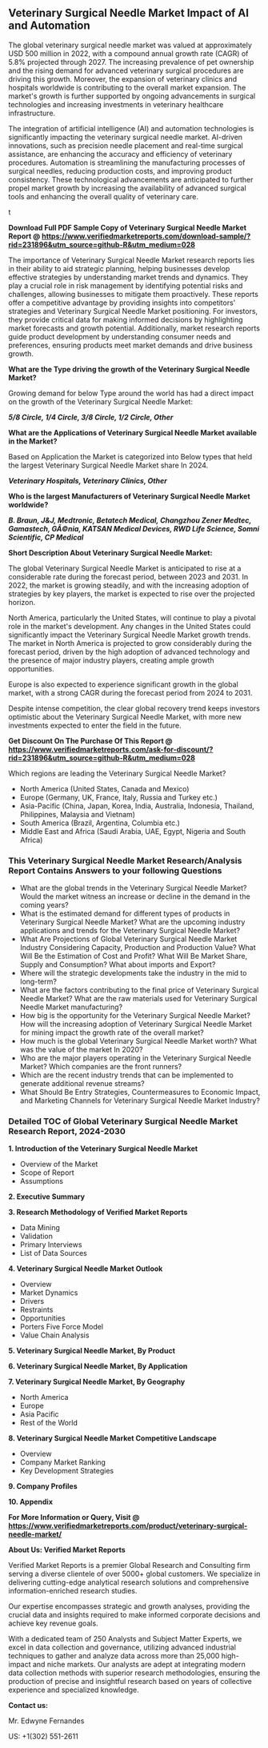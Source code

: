 <h2>Veterinary Surgical Needle Market Impact of AI and Automation</h2><p>The global veterinary surgical needle market was valued at approximately USD 500 million in 2022, with a compound annual growth rate (CAGR) of 5.8% projected through 2027. The increasing prevalence of pet ownership and the rising demand for advanced veterinary surgical procedures are driving this growth. Moreover, the expansion of veterinary clinics and hospitals worldwide is contributing to the overall market expansion. The market's growth is further supported by ongoing advancements in surgical technologies and increasing investments in veterinary healthcare infrastructure.</p><p>The integration of artificial intelligence (AI) and automation technologies is significantly impacting the veterinary surgical needle market. AI-driven innovations, such as precision needle placement and real-time surgical assistance, are enhancing the accuracy and efficiency of veterinary procedures. Automation is streamlining the manufacturing processes of surgical needles, reducing production costs, and improving product consistency. These technological advancements are anticipated to further propel market growth by increasing the availability of advanced surgical tools and enhancing the overall quality of veterinary care.</p>t</p><p id="" class=""><strong>Download Full PDF Sample Copy of Veterinary Surgical Needle Market Report @ <a href="https://www.verifiedmarketreports.com/download-sample/?rid=231896&utm_source=github-R&utm_medium=028" target="_blank">https://www.verifiedmarketreports.com/download-sample/?rid=231896&utm_source=github-R&utm_medium=028</a></strong></p><p>The importance of&nbsp;Veterinary Surgical Needle Market research reports lies in their ability to aid strategic planning, helping businesses develop effective strategies by understanding market trends and dynamics. They play a crucial role in risk management by identifying potential risks and challenges, allowing businesses to mitigate them proactively. These reports offer a competitive advantage by providing insights into competitors' strategies and Veterinary Surgical Needle Market positioning. For investors, they provide critical data for making informed decisions by highlighting market forecasts and growth potential. Additionally, market research reports guide product development by understanding consumer needs and preferences, ensuring products meet market demands and drive business growth.</p><p><strong>What are the&nbsp;Type driving the growth of the Veterinary Surgical Needle Market?</strong></p><p id="" class="">Growing demand for below Type around the world has had a direct impact on the growth of the Veterinary Surgical Needle Market:</p><em><strong>5/8 Circle, 1/4 Circle, 3/8 Circle, 1/2 Circle, Other</strong></em></p><strong>What are the&nbsp;Applications&nbsp;of Veterinary Surgical Needle Market available in the Market?</strong></p><p id="" class="">Based on Application the Market is categorized into Below types that held the largest Veterinary Surgical Needle Market share In 2024.</p><em><strong>Veterinary Hospitals, Veterinary Clinics, Other</strong></em></p><strong>Who is the largest Manufacturers of Veterinary Surgical Needle Market worldwide?</strong></p><p><em><strong>B. Braun, J&J, Medtronic, Betatech Medical, Changzhou Zener Medtec, Gamastech, GÃ©nia, KATSAN Medical Devices, RWD Life Science, Somni Scientific, CP Medical</strong></em></p><p id="" class=""><strong>Short Description About Veterinary Surgical Needle Market:</strong></p><p>The global Veterinary Surgical Needle Market is anticipated to rise at a considerable rate during the forecast period, between 2023 and 2031. In 2022, the market is growing steadily, and with the increasing adoption of strategies by key players, the market is expected to rise over the projected horizon.</p><p>North America, particularly the United States, will continue to play a pivotal role in the market's development. Any changes in the United States could significantly impact the Veterinary Surgical Needle Market growth trends. The market in North America is projected to grow considerably during the forecast period, driven by the high adoption of advanced technology and the presence of major industry players, creating ample growth opportunities.</p><p>Europe is also expected to experience significant growth in the global market, with a strong CAGR during the forecast period from 2024 to 2031.</p><p>Despite intense competition, the clear global recovery trend keeps investors optimistic about the Veterinary Surgical Needle Market, with more new investments expected to enter the field in the future.</p><p id="" class=""><strong>Get Discount On The Purchase Of This Report @ <a href="https://www.verifiedmarketreports.com/ask-for-discount/?rid=231896&utm_source=github-R&utm_medium=028" target="_blank">https://www.verifiedmarketreports.com/ask-for-discount/?rid=231896&utm_source=github-R&utm_medium=028</a></strong></p>Which regions are leading the Veterinary Surgical Needle Market?</p><ul><li>North America (United States, Canada and Mexico)</li><li>Europe (Germany, UK, France, Italy, Russia and Turkey etc.)</li><li>Asia-Pacific (China, Japan, Korea, India, Australia, Indonesia, Thailand, Philippines, Malaysia and Vietnam)</li><li>South America (Brazil, Argentina, Columbia etc.)</li><li>Middle East and Africa (Saudi Arabia, UAE, Egypt, Nigeria and South Africa)</li></ul><h3 id="" class="">This Veterinary Surgical Needle Market Research/Analysis Report Contains Answers to your following Questions</h3><ul><li>What are the global trends in the Veterinary Surgical Needle Market? Would the market witness an increase or decline in the demand in the coming years?</li><li>What is the estimated demand for different types of products in Veterinary Surgical Needle Market? What are the upcoming industry applications and trends for the Veterinary Surgical Needle Market?</li><li>What Are Projections of Global Veterinary Surgical Needle Market Industry Considering Capacity, Production and Production Value? What Will Be the Estimation of Cost and Profit? What Will Be Market Share, Supply and Consumption? What about imports and Export?</li><li>Where will the strategic developments take the industry in the mid to long-term?</li><li>What are the factors contributing to the final price of Veterinary Surgical Needle Market? What are the raw materials used for Veterinary Surgical Needle Market manufacturing?</li><li>How big is the opportunity for the Veterinary Surgical Needle Market? How will the increasing adoption of Veterinary Surgical Needle Market for mining impact the growth rate of the overall market?</li><li>How much is the global Veterinary Surgical Needle Market worth? What was the value of the market In 2020?</li><li>Who are the major players operating in the Veterinary Surgical Needle Market? Which companies are the front runners?</li><li>Which are the recent industry trends that can be implemented to generate additional revenue streams?</li><li>What Should Be Entry Strategies, Countermeasures to Economic Impact, and Marketing Channels for Veterinary Surgical Needle Market Industry?</li></ul><h3 id="" class="">Detailed TOC of Global Veterinary Surgical Needle Market Research Report, 2024-2030</h3><p id="" class=""><strong>1. Introduction of the Veterinary Surgical Needle Market</strong></p><ul><li>Overview of the Market</li><li>Scope of Report</li><li>Assumptions</li></ul><p id="" class=""><strong>2. Executive Summary</strong></p><p id="" class=""><strong>3. Research Methodology of Verified Market Reports</strong></p><ul><li>Data Mining</li><li>Validation</li><li>Primary Interviews</li><li>List of Data Sources</li></ul><p id="" class=""><strong>4. Veterinary Surgical Needle Market Outlook</strong></p><ul><li>Overview</li><li>Market Dynamics</li><li>Drivers</li><li>Restraints</li><li>Opportunities</li><li>Porters Five Force Model</li><li>Value Chain Analysis</li></ul><p id="" class=""><strong>5. Veterinary Surgical Needle Market, By Product</strong></p><p id="" class=""><strong>6. Veterinary Surgical Needle Market, By Application</strong></p><p id="" class=""><strong>7. Veterinary Surgical Needle Market, By Geography</strong></p><ul><li>North America</li><li>Europe</li><li>Asia Pacific</li><li>Rest of the World</li></ul><p id="" class=""><strong>8. Veterinary Surgical Needle Market Competitive Landscape</strong></p><ul><li>Overview</li><li>Company Market Ranking</li><li>Key Development Strategies</li></ul><p id="" class=""><strong>9. Company Profiles</strong></p><p id="" class=""><strong>10. Appendix</strong></p><p id="" class=""><strong>For More Information or Query, Visit @ <a href="https://www.verifiedmarketreports.com/product/veterinary-surgical-needle-market/" target="_blank">https://www.verifiedmarketreports.com/product/veterinary-surgical-needle-market/</a></strong></p><p id="" class=""><strong>About Us: Verified Market Reports</strong></p><p id="" class="">Verified Market Reports is a premier Global Research and Consulting firm serving a diverse clientele of over 5000+ global customers. We specialize in delivering cutting-edge analytical research solutions and comprehensive information-enriched research studies.</p><p id="" class="">Our expertise encompasses strategic and growth analyses, providing the crucial data and insights required to make informed corporate decisions and achieve key revenue goals.</p><p id="" class="">With a dedicated team of 250 Analysts and Subject Matter Experts, we excel in data collection and governance, utilizing advanced industrial techniques to gather and analyze data across more than 25,000 high-impact and niche markets. Our analysts are adept at integrating modern data collection methods with superior research methodologies, ensuring the production of precise and insightful research based on years of collective experience and specialized knowledge.</p><p id="" class=""><strong>Contact us:</strong></p><p id="" class="">Mr. Edwyne Fernandes</p><p id="" class="">US: +1(302) 551-2611</p>